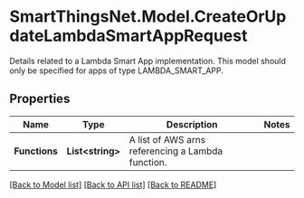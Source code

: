 # SmartThingsNet.Model.CreateOrUpdateLambdaSmartAppRequest
Details related to a Lambda Smart App implementation.  This model should only be specified for apps of type LAMBDA_SMART_APP. 
## Properties

Name | Type | Description | Notes
------------ | ------------- | ------------- | -------------
**Functions** | **List&lt;string&gt;** | A list of AWS arns referencing a Lambda function. | 

[[Back to Model list]](../README.md#documentation-for-models) [[Back to API list]](../README.md#documentation-for-api-endpoints) [[Back to README]](../README.md)

